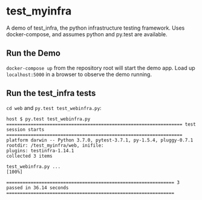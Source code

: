# test_myinfra
A demo of test_infra, the python infrastructure testing framework. Uses docker-compose, and assumes python and py.test are available.

## Run the Demo
`docker-compose up` from the repository root will start the demo app. Load up `localhost:5000` in a browser to observe the demo running.

## Run the test_infra tests
`cd web` and `py.test test_webinfra.py`:

```
host $ py.test test_webinfra.py
================================================================= test session starts =================================================================
platform darwin -- Python 3.7.0, pytest-3.7.1, py-1.5.4, pluggy-0.7.1
rootdir: /test_myinfra/web, inifile:
plugins: testinfra-1.14.1
collected 3 items

test_webinfra.py ...                                                                                                                            [100%]

============================================================== 3 passed in 36.14 seconds ==============================================================
```